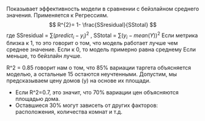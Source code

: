 Показывает эффективность модели в сравнении с бейзлайном среднего значения. Применяется к Регрессиям. 
$$
R^{2}= 1- \frac{SSresidual}{SStotal}
$$
где SSresidual = $\sum\limits(predict_{i}- y_i)^2$ , SStotal = $\sum\limits(y_{i}- mean(Y))^2$ 
Если метрика близка к 1, то это говорит о том, что модель работает лучше чем среднее значение. 
Если к 0, то модель примерно равна среднему
Если меньше, то бейзлайн лучше.

R^2 = 0.85 говорит нам о том, что 85% вариации таргета объясняется моделью, а остальные 15 остаются неучтенными. 
Допустим, мы предсказываем цену домов (y) на основе их площади.

- Если R^2=0.7, это значит, что 70% вариации цен объясняются площадью дома.
- Оставшиеся 30% могут зависеть от других факторов: расположения, количества комнат и т.д.
